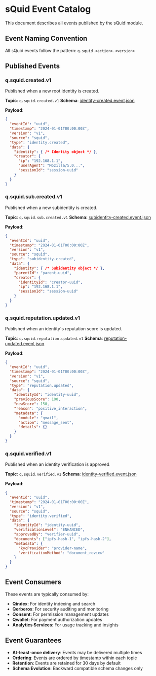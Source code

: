 # sQuid Event Catalog

This document describes all events published by the sQuid module.

## Event Naming Convention

All sQuid events follow the pattern: `q.squid.<action>.<version>`

## Published Events

### q.squid.created.v1

Published when a new root identity is created.

**Topic**: `q.squid.created.v1`
**Schema**: [identity-created.event.json](./identity-created.event.json)

**Payload**:
```json
{
  "eventId": "uuid",
  "timestamp": "2024-01-01T00:00:00Z",
  "version": "v1",
  "source": "squid",
  "type": "identity.created",
  "data": {
    "identity": { /* Identity object */ },
    "creator": {
      "ip": "192.168.1.1",
      "userAgent": "Mozilla/5.0...",
      "sessionId": "session-uuid"
    }
  }
}
```

### q.squid.sub.created.v1

Published when a new subidentity is created.

**Topic**: `q.squid.sub.created.v1`
**Schema**: [subidentity-created.event.json](./subidentity-created.event.json)

**Payload**:
```json
{
  "eventId": "uuid",
  "timestamp": "2024-01-01T00:00:00Z",
  "version": "v1",
  "source": "squid",
  "type": "subidentity.created",
  "data": {
    "identity": { /* Subidentity object */ },
    "parentId": "parent-uuid",
    "creator": {
      "identityId": "creator-uuid",
      "ip": "192.168.1.1",
      "sessionId": "session-uuid"
    }
  }
}
```

### q.squid.reputation.updated.v1

Published when an identity's reputation score is updated.

**Topic**: `q.squid.reputation.updated.v1`
**Schema**: [reputation-updated.event.json](./reputation-updated.event.json)

**Payload**:
```json
{
  "eventId": "uuid",
  "timestamp": "2024-01-01T00:00:00Z",
  "version": "v1",
  "source": "squid",
  "type": "reputation.updated",
  "data": {
    "identityId": "identity-uuid",
    "previousScore": 100,
    "newScore": 150,
    "reason": "positive_interaction",
    "metadata": {
      "module": "qmail",
      "action": "message_sent",
      "details": {}
    }
  }
}
```

### q.squid.verified.v1

Published when an identity verification is approved.

**Topic**: `q.squid.verified.v1`
**Schema**: [identity-verified.event.json](./identity-verified.event.json)

**Payload**:
```json
{
  "eventId": "uuid",
  "timestamp": "2024-01-01T00:00:00Z",
  "version": "v1",
  "source": "squid",
  "type": "identity.verified",
  "data": {
    "identityId": "identity-uuid",
    "verificationLevel": "ENHANCED",
    "approvedBy": "verifier-uuid",
    "documents": ["ipfs-hash-1", "ipfs-hash-2"],
    "metadata": {
      "kycProvider": "provider-name",
      "verificationMethod": "document_review"
    }
  }
}
```

## Event Consumers

These events are typically consumed by:

- **Qindex**: For identity indexing and search
- **Qerberos**: For security auditing and monitoring
- **Qonsent**: For permission management updates
- **Qwallet**: For payment authorization updates
- **Analytics Services**: For usage tracking and insights

## Event Guarantees

- **At-least-once delivery**: Events may be delivered multiple times
- **Ordering**: Events are ordered by timestamp within each topic
- **Retention**: Events are retained for 30 days by default
- **Schema Evolution**: Backward compatible schema changes only